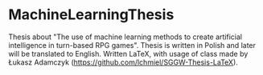 # MachineLearningThesis
 Thesis about "The use of machine learning methods to create artificial intelligence in turn-based RPG games". Thesis is written in Polish and later will be translated to English. Written LaTeX, with usage of class made by Łukasz Adamczyk (https://github.com/lchmiel/SGGW-Thesis-LaTeX).
